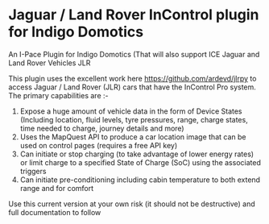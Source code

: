 # Jaguar / Land Rover InControl plugin for Indigo Domotics
An I-Pace Plugin for Indigo Domotics (That will also support ICE Jaguar and Land Rover Vehicles JLR

This plugin uses the excellent work here https://github.com/ardevd/jlrpy to access Jaguar / Land Rover (JLR) cars that have the InControl Pro system.  The primary capabilities are :-

1) Expose a huge amount of vehicle data in the form of Device States (Including location, fluid levels, tyre pressures, range, charge states, time needed to charge,  journey details and more)
2) Uses the MapQuest API to produce a car location image that can be used on control pages (requires a free API key)
3) Can initiate or stop charging (to take advantage of lower energy rates) or limit charge to a specified State of Charge (SoC) using the associated triggers
4) Can initiate pre-conditioning including cabin temperature to both extend range and for comfort

Use this current version at your own risk (it should not be destructive) and full documentation to follow
